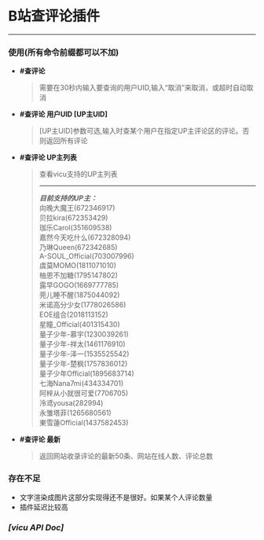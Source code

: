B站查评论插件<br>
==
___



### 使用(所有命令前缀都可以不加)
* **#查评论**
  >需要在30秒内输入要查询的用户UID,输入“取消”来取消，或超时自动取消
* **#查评论 用户UID [UP主UID]**
  >[UP主UID]参数可选,输入时查某个用户在指定UP主评论区的评论。否则返回所有评论
* **#查评论 UP主列表**
  >查看vicu支持的UP主列表<br>
  >___
  >***目前支持的UP主：***<br>
  向晚大魔王(672346917)<br>
  贝拉kira(672353429)<br>
  珈乐Carol(351609538)<br>
  嘉然今天吃什么(672328094)<br>
  乃琳Queen(672342685)<br>
  A-SOUL_Official(703007996)<br>
  虞莫MOMO(1811071010)<br>
  柚恩不加糖(1795147802)<br>
  露早GOGO(1669777785)<br>
  莞儿睡不醒(1875044092)<br>
  米诺高分少女(1778026586)<br>
  EOE组合(2018113152)<br>
  星瞳_Official(401315430)<br>
  量子少年-慕宇(1230039261)<br>
  量子少年-祥太(1461176910)<br>
  量子少年-泽一(1535525542)<br>
  量子少年-楚枫(1757836012)<br>
  量子少年Official(1895683714)<br>
  七海Nana7mi(434334701)<br>
  阿梓从小就很可爱(7706705)<br>
  泠鸢yousa(282994)<br>
  永雏塔菲(1265680561)<br>
  東雪蓮Official(1437582453)
* **#查评论 最新**
  >返回网站收录评论的最新50条、网站在线人数、评论总数
### 存在不足
 * 文字渲染成图片这部分实现得还不是很好。如果某个人评论数量
 * 插件延迟比较高
### ***[vicu API Doc]***
